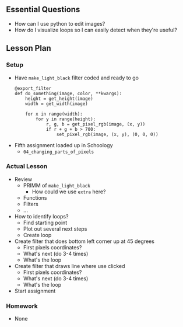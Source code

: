 ## Essential Questions

- How can I use python to edit images?
- How do I visualize loops so I can easily detect when they're useful?

## Lesson Plan

### Setup

- Have `make_light_black` filter coded and ready to go
    ```
    @export_filter
    def do_something(image, color, **kwargs):
        height = get_height(image)
        width = get_width(image)

        for x in range(width):
            for y in range(height):
                r, g, b = get_pixel_rgb(image, (x, y))
                if r + g + b > 700:
                    set_pixel_rgb(image, (x, y), (0, 0, 0))
    ```
- Fifth assignment loaded up in Schoology
    - `04_changing_parts_of_pixels`

### Actual Lesson

- Review
    - PRIMM of `make_light_black`
        - How could we use `extra` here?
    - Functions
    - Filters
    - ...
- How to identify loops?
    - Find starting point
    - Plot out several next steps
    - Create loop
- Create filter that does bottom left corner up at 45 degrees
    - First pixels coordinates?
    - What's next (do 3-4 times)
    - What's the loop
- Create filter that draws line where use clicked
    - First pixels coordinates?
    - What's next (do 3-4 times)
    - What's the loop
- Start assignment

### Homework

- None
